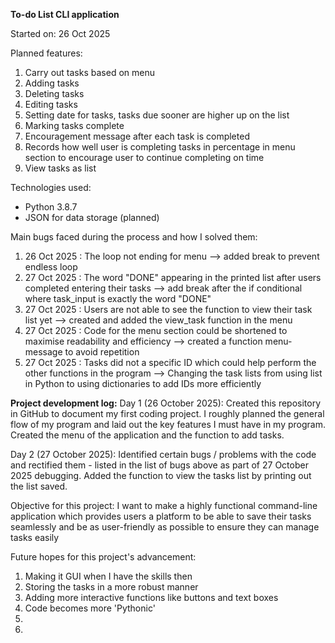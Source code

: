 **To-do List CLI application**

Started on: 26 Oct 2025

Planned features:
1. Carry out tasks based on menu
2. Adding tasks
3. Deleting tasks
4. Editing tasks
5. Setting date for tasks, tasks due sooner are higher up on the list
6. Marking tasks complete
7. Encouragement message after each task is completed
8. Records how well user is completing tasks in percentage in menu section to encourage user to continue completing on time
9. View tasks as list

Technologies used:
- Python 3.8.7
- JSON for data storage (planned)

Main bugs faced during the process and how I solved them:
1. 26 Oct 2025 : The loop not ending for menu --> added break to prevent endless loop
2. 27 Oct 2025 : The word "DONE" appearing in the printed list after users completed entering their tasks --> add break after the if conditional where task_input is exactly the word "DONE"
3. 27 Oct 2025 : Users are not able to see the function to view their task list yet --> created and added the view_task function in the menu
4. 27 Oct 2025 : Code for the menu section could be shortened to maximise readability and efficiency --> created a function menu-message to avoid repetition
5. 27 Oct 2025 : Tasks did not a specific ID which could help perform the other functions in the program --> Changing the task lists from using list in Python to using dictionaries to add IDs more efficiently

**Project development log:**
Day 1 (26 October 2025):
Created this repository in GitHub to document my first coding project. I roughly planned the general flow of my program and laid out the key features I must have in my program. Created the menu of the application and the function to add tasks.

Day 2 (27 October 2025):
Identified certain bugs / problems with the code and rectified them - listed in the list of bugs above as part of 27 October 2025 debugging. Added the function to view the tasks list by printing out the list saved.

Objective for this project: I want to make a highly functional command-line application which provides users a platform to be able to save their tasks seamlessly and be as user-friendly as possible to ensure they can manage tasks easily

Future hopes for this project's advancement:
1. Making it GUI when I have the skills then
2. Storing the tasks in a more robust manner
3. Adding more interactive functions like buttons and text boxes
4. Code becomes more 'Pythonic'
5. 
6. 
